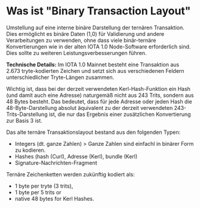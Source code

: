 # Was ist "Binary Transaction Layout"

Umstellung auf eine interne binäre Darstellung der ternären Transaktion. Dies ermöglicht es binäre Daten (1,0) für Validierung  und andere Verarbeitungen zu verwenden, ohne dass viele binär-ternäre Konvertierungen wie in der alten IOTA 1.0 Node-Software erforderlich sind. Dies sollte zu weiteren Leistungsverbesserungen führen.



**Technische Details:** 
Im IOTA 1.0 Mainnet besteht eine Transaktion aus 2.673 tryte-kodierten Zeichen und setzt sich aus verschiedenen Feldern unterschiedlicher Tryte-Längen zusammen.

Wichtig ist, dass bei der derzeit verwendeten Kerl-Hash-Funktion ein Hash (und damit auch eine Adresse) naturgemäß nicht aus 243 Trits, sondern aus 48 Bytes besteht. Das bedeutet, dass für jede Adresse oder jeden Hash die 48-Byte-Darstellung absolut äquivalent zu der derzeit verwendeten 243-Trits-Darstellung ist, die nur das Ergebnis einer zusätzlichen Konvertierung zur Basis 3 ist.

Das alte ternäre Transaktionslayout bestand aus den folgenden Typen:
- Integers (dt. ganze Zahlen) > Ganze Zahlen sind einfachl in binärer Form zu kodieren.
- Hashes (hash (Curl), Adresse (Kerl), bundle (Kerl)
- Signature-Nachrichten-Fragment

Ternäre Zeichenketten werden zukünftig kodiert als:
- 1 byte per tryte (3 trits),
- 1 byte per 5 trits or
- native 48 bytes for Kerl Hashes.
